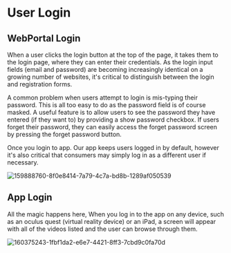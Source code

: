# User Login


## WebPortal Login

When a user clicks the login button at the top of the page, it takes them to the login page, where they can enter their credentials. As the login input fields (email and password) are becoming increasingly identical on a growing number of websites, it's critical to distinguish between the login and registration forms.

A common problem when users attempt to login is mis-typing their password. This is all too easy to do as the password field is of course masked. A useful feature is to allow users to see the password they have entered (if they want to) by providing a show password checkbox. If users forget their password, they can easily access the forget password screen by pressing the forget password button.

Once you login to app. Our app keeps users logged in by default, however it's also critical that consumers may simply log in as a different user if necessary.



![159888760-8f0e8414-7a79-4c7a-bd8b-1289af050539](https://user-images.githubusercontent.com/105265661/167798967-b8b5c9e4-d425-45eb-8737-03ae75b1e72d.png)


## App Login
   
All the magic happens here, When you log in to the app on any device, such as an oculus quest (virtual reality device) or an iPad, a screen will appear with all of the videos listed and the user can browse through them.

 
![160375243-1fbf1da2-e6e7-4421-8ff3-7cbd9c0fa70d](https://user-images.githubusercontent.com/105265661/167800954-d5918152-ccaa-4316-b544-951cbc09958b.jpg)
